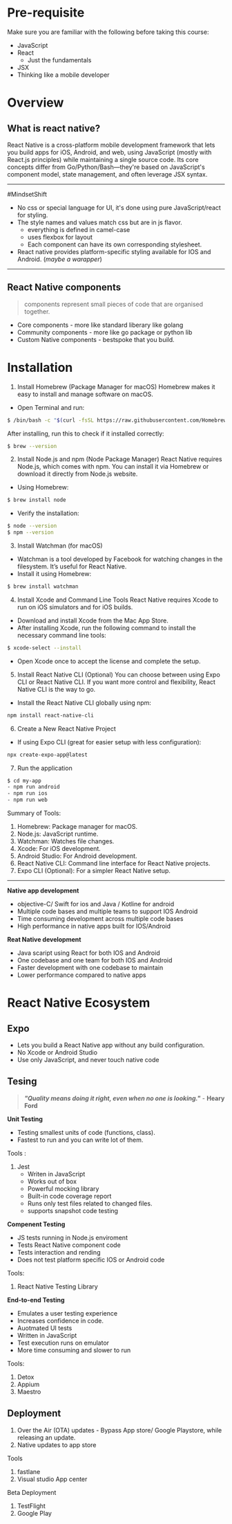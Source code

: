 # Pre-requisite 
Make sure you are familiar with the following before taking this course:
- JavaScript 
- React
    - Just the fundamentals 
- JSX
- Thinking like a mobile developer 


# Overview 
## What is react native?
React Native is a cross-platform mobile development framework that lets you build apps for iOS, Android, and web, using JavaScript (mostly with React.js principles) while maintaining a single source code. Its core concepts differ from Go/Python/Bash—they're based on JavaScript's component model, state management, and often leverage JSX syntax.

---
#MindsetShift
- No css or special language for UI, it's done using pure JavaScript/react for styling. 
- The style names and values match css but are in js flavor. 
    - everything is defined in camel-case 
    - uses flexbox for layout 
    - Each component can have its own corresponding stylesheet. 
- React native provides platform-specific styling available for IOS and Android. (_maybe a warapper_)    

---
## React Native components
> components represent small pieces of code that are organised together. 

- Core components - more like standard liberary like golang 
- Community components - more like go package or python lib 
- Custom Native components - bestspoke that you build. 

# Installation 
1. Install Homebrew (Package Manager for macOS)
Homebrew makes it easy to install and manage software on macOS.
- Open Terminal and run:
```bash
$ /bin/bash -c "$(curl -fsSL https://raw.githubusercontent.com/Homebrew/install/HEAD/install.sh)"
```
After installing, run this to check if it installed correctly:
```bash
$ brew --version
```
2. Install Node.js and npm (Node Package Manager)
React Native requires Node.js, which comes with npm. You can install it via Homebrew or download it directly from Node.js website.
- Using Homebrew:
```bash
$ brew install node
```
- Verify the installation:
```bash
$ node --version
$ npm --version
```
3. Install Watchman (for macOS)
- Watchman is a tool developed by Facebook for watching changes in the filesystem. It’s useful for React Native.
- Install it using Homebrew:
```bash
$ brew install watchman
```
4. Install Xcode and Command Line Tools
React Native requires Xcode to run on iOS simulators and for iOS builds.
- Download and install Xcode from the Mac App Store.
- After installing Xcode, run the following command to install the necessary command line tools:
```bash
$ xcode-select --install
```
- Open Xcode once to accept the license and complete the setup.

5. Install React Native CLI (Optional)
You can choose between using Expo CLI or React Native CLI. If you want more control and flexibility, React Native CLI is the way to go.
- Install the React Native CLI globally using npm:
```bash
npm install react-native-cli
```
6. Create a New React Native Project
- If using Expo CLI (great for easier setup with less configuration):
```bash
npx create-expo-app@latest
```
7. Run the application 
```bash
$ cd my-app
- npm run android
- npm run ios
- npm run web
```

Summary of Tools:
1. Homebrew: Package manager for macOS.
2. Node.js: JavaScript runtime.
3. Watchman: Watches file changes.
4. Xcode: For iOS development.
5. Android Studio: For Android development.
6. React Native CLI: Command line interface for React Native projects.
7. Expo CLI (Optional): For a simpler React Native setup.

---

__Native app development__ 
- objective-C/ Swift for ios and Java / Kotline for android 
- Multiple code bases and multiple teams to support IOS Android 
- Time consuming development across multiple code bases
- High performance in native apps built for IOS/Android 

__Reat Native development__
- Java scaript using React for both IOS and Android 
- One codebase and one team for both IOS and Android 
- Faster development with one codebase to maintain 
- Lower performance compared to native apps 

# React Native Ecosystem 
## Expo
- Lets you build a React Native app without any build configuration.
- No Xcode or Android Studio 
- Use only JavaScript, and never touch native code

## Tesing 
> ___"Quality means doing it right, even when no one is looking."___ - __Heary Ford__

__Unit Testing__
- Testing smallest units of code (functions, class).
- Fastest to run and you can write lot of them. 

Tools :

1. Jest  
    - Writen in JavaScript 
    - Works out of box 
    - Powerful mocking library 
    - Built-in code coverage report 
    - Runs only test files related to changed files. 
    - supports snapshot code testing 

__Compenent Testing__
- JS tests running in Node.js enviroment 
- Tests React Native component code 
- Tests interaction and rending 
- Does not test platform specific IOS or Android code

Tools:
1. React Native Testing Library 

__End-to-end Testing__ 
- Emulates a user testing experience 
- Increases confidence in code. 
- Auotmated UI tests 
- Written in JavaScript 
- Test execution runs on emulator 
- More time consuming and slower to run

Tools:
1. Detox
2. Appium 
3. Maestro 

## Deployment 
1. Over the Air (OTA) updates - Bypass App store/ Google Playstore, while releasing an update. 
2. Native updates to app store 

Tools
1. fastlane
2. Visual studio App center

Beta Deployment 
1. TestFlight
2. Google Play 